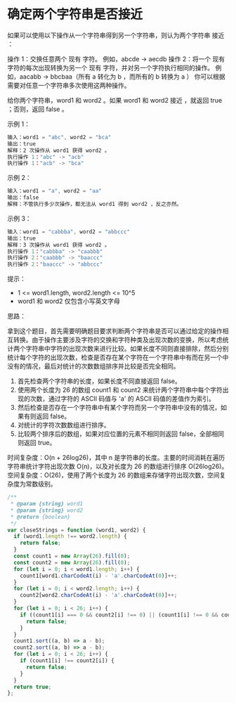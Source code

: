 # 确定两个字符串是否接近

如果可以使用以下操作从一个字符串得到另一个字符串，则认为两个字符串 接近 ：

操作 1：交换任意两个 现有 字符。
例如，abcde -> aecdb
操作 2：将一个 现有 字符的每次出现转换为另一个 现有 字符，并对另一个字符执行相同的操作。
例如，aacabb -> bbcbaa（所有 a 转化为 b ，而所有的 b 转换为 a ）
你可以根据需要对任意一个字符串多次使用这两种操作。

给你两个字符串，word1 和 word2 。如果 word1 和 word2 接近 ，就返回 true ；否则，返回 false 。

示例 1：

```javascript
输入：word1 = "abc", word2 = "bca"
输出：true
解释：2 次操作从 word1 获得 word2 。
执行操作 1："abc" -> "acb"
执行操作 1："acb" -> "bca"
```

示例 2：

```javascript
输入：word1 = "a", word2 = "aa"
输出：false
解释：不管执行多少次操作，都无法从 word1 得到 word2 ，反之亦然。
```

示例 3：

```javascript
输入：word1 = "cabbba", word2 = "abbccc"
输出：true
解释：3 次操作从 word1 获得 word2 。
执行操作 1："cabbba" -> "caabbb"
执行操作 2："caabbb" -> "baaccc"
执行操作 2："baaccc" -> "abbccc"
```

提示：

- 1 <= word1.length, word2.length <= 10^5
- word1 和 word2 仅包含小写英文字母

思路：

拿到这个题目，首先需要明确题目要求判断两个字符串是否可以通过给定的操作相互转换。由于操作主要涉及字符的交换和字符种类及出现次数的变换，所以考虑统计两个字符串中字符的出现次数来进行比较。如果长度不同则直接排除，然后分别统计每个字符的出现次数，检查是否存在某个字符在一个字符串中有而在另一个中没有的情况，最后对统计的次数数组排序并比较是否完全相同。

1. 首先检查两个字符串的长度，如果长度不同直接返回 false。
2. 使用两个长度为 26 的数组 count1 和 count2 来统计两个字符串中每个字符出现的次数，通过字符的 ASCII 码值与 'a' 的 ASCII 码值的差值作为索引。
3. 然后检查是否存在一个字符串中有某个字符而另一个字符串中没有的情况，如果有则返回 false。
4. 对统计的字符次数数组进行排序。
5. 比较两个排序后的数组，如果对应位置的元素不相同则返回 false，全部相同则返回 true。

时间复杂度：O(n + 26log26)，其中 n 是字符串的长度。主要的时间消耗在遍历字符串统计字符出现次数 O(n)，以及对长度为 26 的数组进行排序 O(26log26)。
空间复杂度：O(26)，使用了两个长度为 26 的数组来存储字符出现次数，空间复杂度为常数级别。

```javascript
/**
 * @param {string} word1
 * @param {string} word2
 * @return {boolean}
 */
var closeStrings = function (word1, word2) {
  if (word1.length !== word2.length) {
    return false;
  }
  const count1 = new Array(26).fill(0);
  const count2 = new Array(26).fill(0);
  for (let i = 0; i < word1.length; i++) {
    count1[word1.charCodeAt(i) - 'a'.charCodeAt(0)]++;
  }
  for (let i = 0; i < word2.length; i++) {
    count2[word2.charCodeAt(i) - 'a'.charCodeAt(0)]++;
  }
  for (let i = 0; i < 26; i++) {
    if ((count1[i] === 0 && count2[i] !== 0) || (count1[i] !== 0 && count2[i] === 0)) {
      return false;
    }
  }
  count1.sort((a, b) => a - b);
  count2.sort((a, b) => a - b);
  for (let i = 0; i < 26; i++) {
    if (count1[i] !== count2[i]) {
      return false;
    }
  }
  return true;
};
```
